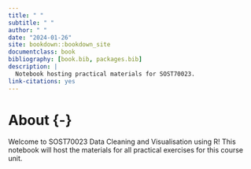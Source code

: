 ```yaml
--- 
title: " "
subtitle: " "
author: " "
date: "2024-01-26"
site: bookdown::bookdown_site
documentclass: book
bibliography: [book.bib, packages.bib]
description: |
  Notebook hosting practical materials for SOST70023.
link-citations: yes
---
```


# About {-}

Welcome to SOST70023 Data Cleaning and Visualisation using R! This notebook will host the materials for all practical exercises for this course unit. 
